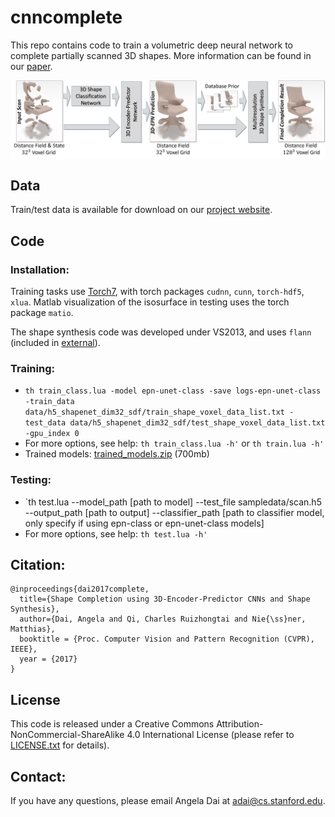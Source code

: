# cnncomplete

This repo contains code to train a volumetric deep neural network to complete partially scanned 3D shapes.
More information can be found in our <a href="https://arxiv.org/pdf/1612.00101.pdf">paper</a>.


<a href="https://arxiv.org/pdf/1612.00101.pdf">
<img src="imgs/teaser.jpg" style="width:640px; display: block; margin-left: auto; margin-right: auto;"/>
</a>



## Data
Train/test data is available for download on our [project website](http://graphics.stanford.edu/projects/cnncomplete). 

## Code
### Installation:  
Training tasks use [Torch7](http://torch.ch/docs/getting-started.html), with torch packages `cudnn`, `cunn`, `torch-hdf5`, `xlua`.
Matlab visualization of the isosurface in testing uses the torch package `matio`.

The shape synthesis code was developed under VS2013, and uses `flann` (included in [external](external)). 

### Training:
* `th train_class.lua -model epn-unet-class -save logs-epn-unet-class -train_data data/h5_shapenet_dim32_sdf/train_shape_voxel_data_list.txt -test_data data/h5_shapenet_dim32_sdf/test_shape_voxel_data_list.txt -gpu_index 0` 
* For more options, see help: `th train_class.lua -h'` or `th train.lua -h'`
* Trained models: [trained_models.zip](https://dovahkiin.stanford.edu/cnncomplete-public/trained_models.zip) (700mb)
### Testing:
* `th test.lua --model_path [path to model] --test_file sampledata/scan.h5 --output_path [path to output] --classifier_path [path to classifier model, only specify if using epn-class or epn-unet-class models]
* For more options, see help: `th test.lua -h'`

## Citation:  
```
@inproceedings{dai2017complete,
  title={Shape Completion using 3D-Encoder-Predictor CNNs and Shape Synthesis},
  author={Dai, Angela and Qi, Charles Ruizhongtai and Nie{\ss}ner, Matthias},
  booktitle = {Proc. Computer Vision and Pattern Recognition (CVPR), IEEE},
  year = {2017}
}
```

## License
This code is released under a Creative Commons Attribution-NonCommercial-ShareAlike 4.0 International License (please refer to [LICENSE.txt](LICENSE.txt) for details).

## Contact:
If you have any questions, please email Angela Dai at adai@cs.stanford.edu.
